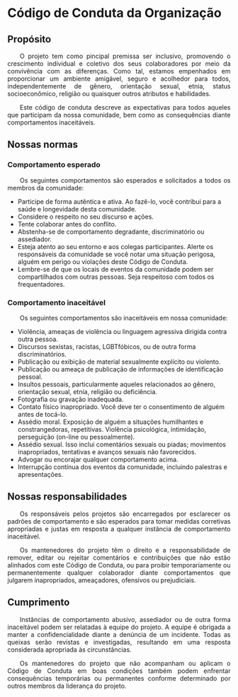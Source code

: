 # Código de Conduta da Organização

## Propósito
<p align="justify">&emsp;&emsp;O projeto tem como pincipal premissa ser inclusivo, promovendo o crescimento individual e coletivo dos seus colaboradores por meio da convivência com as diferenças. Como tal, estamos empenhados em proporcionar um ambiente amigável, seguro e acolhedor para todos, independentemente de gênero, orientação sexual, etnia, status socioeconômico, religião ou quaisquer outros atributos e habilidades.</p>


<p align="justify">&emsp;&emsp;Este código de conduta descreve as expectativas para todos aqueles que participam da nossa comunidade, bem como as consequências diante comportamentos inaceitáveis. </p>

## Nossas normas
### Comportamento esperado
<p align="justify">&emsp;&emsp;Os seguintes comportamentos são esperados e solicitados a todos os membros da comunidade:</p>

- Participe de forma autêntica e ativa. Ao fazê-lo, você contribui para a saúde e longevidade desta comunidade.
- Considere o respeito no seu discurso e ações.
- Tente colaborar antes do conflito.
- Abstenha-se de comportamento degradante, discriminatório ou assediador.
- Esteja atento ao seu entorno e aos colegas participantes. Alerte os responsáveis da comunidade se você notar uma situação perigosa, alguém em perigo ou violações deste Código de Conduta.
- Lembre-se de que os locais de eventos da comunidade podem ser compartilhados com outras pessoas. Seja respeitoso com todos os frequentadores.


### Comportamento inaceitável
<p align="justify">&emsp;&emsp;Os seguintes comportamentos são inaceitáveis em nossa comunidade:</p>

- Violência, ameaças de violência ou linguagem agressiva dirigida contra outra pessoa.
- Discursos sexistas, racistas, LGBTfóbicos, ou de outra forma discriminatórios.
- Publicação ou exibição de material sexualmente explícito ou violento.
- Publicação ou ameaça de publicação de informações de identificação pessoal.
- Insultos pessoais, particularmente aqueles relacionados ao gênero, orientação sexual, etnia, religião ou deficiência.
- Fotografia ou gravação inadequada.
- Contato físico inapropriado. Você deve ter o consentimento de alguém antes de tocá-lo.
- Assédio moral. Exposição de alguém a situações humilhantes e constrangedoras, repetitivas. Violência psicológica, intimidação, perseguição (on-line ou pessoalmente).
- Assédio sexual. Isso inclui comentários sexuais ou piadas; movimentos inapropriados, tentativas e avanços sexuais não favorecidos.
- Advogar ou encorajar qualquer comportamento acima.
- Interrupção contínua dos eventos da comunidade, incluindo palestras e apresentações.


## Nossas responsabilidades

<p align="justify">&emsp;&emsp;Os responsáveis pelos projetos são encarregados por esclarecer os padrões de
comportamento e são esperados para tomar medidas corretivas apropriadas e justas em
resposta a qualquer instância de comportamento inaceitável.</p>

<p align="justify">&emsp;&emsp;Os mantenedores do projeto têm o direito e a responsabilidade de remover, editar ou
rejeitar comentários e contribuições que não estão alinhados com este Código de Conduta, ou para proibir temporariamente ou permanentemente qualquer colaborador diante comportamentos que julgarem inapropriados, ameaçadores, ofensivos ou prejudiciais.</p>


## Cumprimento

<p align="justify">&emsp;&emsp;Instâncias de comportamento abusivo, assediador ou de outra forma inaceitável podem ser
relatadas à equipe do projeto. A equipe é obrigada a manter a confidencialidade diante a denúncia de um incidente. Todas as queixas serão revistas e investigadas, resultando em uma resposta considerada apropriada às circunstâncias.</p>

<p align="justify">&emsp;&emsp;Os mantenedores do projeto que não acompanham ou aplicam o Código de Conduta em boas condições também podem enfrentar consequências temporárias ou permanentes conforme determinado por outros membros da liderança do projeto.</p>